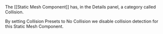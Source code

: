 The [[Static Mesh Component]] has, in the Details panel, a category called Collision.

By setting Collision Presets to No Collision we disable collision detection for this Static Mesh Component.